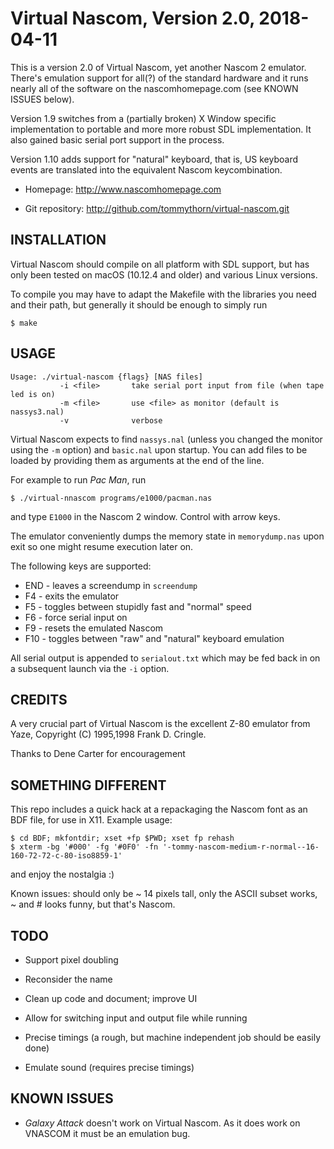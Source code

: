 Virtual Nascom, Version 2.0, 2018-04-11
========================================

This is a version 2.0 of Virtual Nascom, yet another Nascom 2
emulator.  There's emulation support for all(?) of the standard
hardware and it runs nearly all of the software on the
nascomhomepage.com (see KNOWN ISSUES below).

Version 1.9 switches from a (partially broken) X Window specific
implementation to portable and more more robust SDL implementation. It
also gained basic serial port support in the process.

Version 1.10 adds support for "natural" keyboard, that is, US keyboard
events are translated into the equivalent Nascom keycombination.

* Homepage: http://www.nascomhomepage.com

* Git repository: http://github.com/tommythorn/virtual-nascom.git


INSTALLATION
------------

Virtual Nascom should compile on all platform with SDL support, but
has only been tested on macOS (10.12.4 and older) and various Linux
versions.

To compile you may have to adapt the Makefile with the libraries you
need and their path, but generally it should be enough to simply run

    $ make

USAGE
-----

    Usage: ./virtual-nascom {flags} [NAS files]
               -i <file>       take serial port input from file (when tape led is on)
               -m <file>       use <file> as monitor (default is nassys3.nal)
               -v              verbose

Virtual Nascom expects to find `nassys.nal` (unless you changed the
monitor using the `-m` option) and `basic.nal` upon startup.  You can
add files to be loaded by providing them as arguments at the end of
the line.

For example to run *Pac Man*, run

    $ ./virtual-nnascom programs/e1000/pacman.nas

and type `E1000` in the Nascom 2 window. Control with arrow keys.

The emulator conveniently dumps the memory state in `memorydump.nas`
upon exit so one might resume execution later on.

The following keys are supported:

* END - leaves a screendump in `screendump`
* F4 - exits the emulator
* F5 - toggles between stupidly fast and "normal" speed
* F6 - force serial input on
* F9 - resets the emulated Nascom
* F10 - toggles between "raw" and "natural" keyboard emulation

All serial output is appended to `serialout.txt` which may be fed back
in on a subsequent launch via the `-i` option.

CREDITS
-------

A very crucial part of Virtual Nascom is the excellent Z-80 emulator
from Yaze, Copyright (C) 1995,1998  Frank D. Cringle.

Thanks to Dene Carter for encouragement


SOMETHING DIFFERENT
-------------------

This repo includes a quick hack at a repackaging the Nascom font
as an BDF file, for use in X11.  Example usage:

    $ cd BDF; mkfontdir; xset +fp $PWD; xset fp rehash
    $ xterm -bg '#000' -fg '#0F0' -fn '-tommy-nascom-medium-r-normal--16-160-72-72-c-80-iso8859-1'

and enjoy the nostalgia :)

Known issues: should only be ~ 14 pixels tall, only the ASCII subset
works, ~ and # looks funny, but that's Nascom.


TODO
----

* Support pixel doubling

* Reconsider the name

* Clean up code and document; improve UI

* Allow for switching input and output file while running

* Precise timings (a rough, but machine independent job should be
  easily done)

* Emulate sound (requires precise timings)


KNOWN ISSUES
------------

* *Galaxy Attack* doesn't work on Virtual Nascom.  As it does work on
  VNASCOM it must be an emulation bug.

